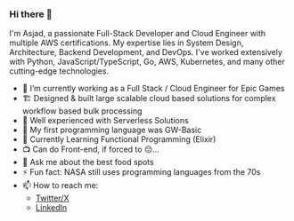 ### Hi there 👋

I'm Asjad, a passionate Full-Stack Developer and Cloud Engineer with multiple AWS certifications. My expertise lies in System Design, Architecture, Backend Development, and DevOps. I've worked extensively with Python, JavaScript/TypeScript, Go, AWS, Kubernetes, and many other cutting-edge technologies.

- 🔭 I’m currently working as a Full Stack / Cloud Engineer for Epic Games
- 🏗️ Designed & built large scalable cloud based solutions for complex workflow based bulk processing
- 🌱 Well experienced with Serverless Solutions
- 💾 My first programming language was GW-Basic
- 🍶 Currently Learning Functional Programming (Elixir)
- 📺 Can do Front-end, if forced to 😔...
- 🍔 Ask me about the best food spots
- ⚡ Fun fact: NASA still uses programming languages from the 70s
- 📫 How to reach me:
  - [Twitter/X](https://twitter.com/asjadjawed)
  - [LinkedIn](https://www.linkedin.com/in/asjadjawed/)

<!--
**asjadjawed/asjadjawed** is a ✨ _special_ ✨ repository because its `README.md` (this file) appears on your GitHub profile.

Here are some ideas to get you started:

- 🔭 I’m currently working on ...
- 🌱 I’m currently learning ...
- 👯 I’m looking to collaborate on ...
- 🤔 I’m looking for help with ...
- 💬 Ask me about ...
- 📫 How to reach me: ...
- 😄 Pronouns: ...
- ⚡ Fun fact: ...
-->
